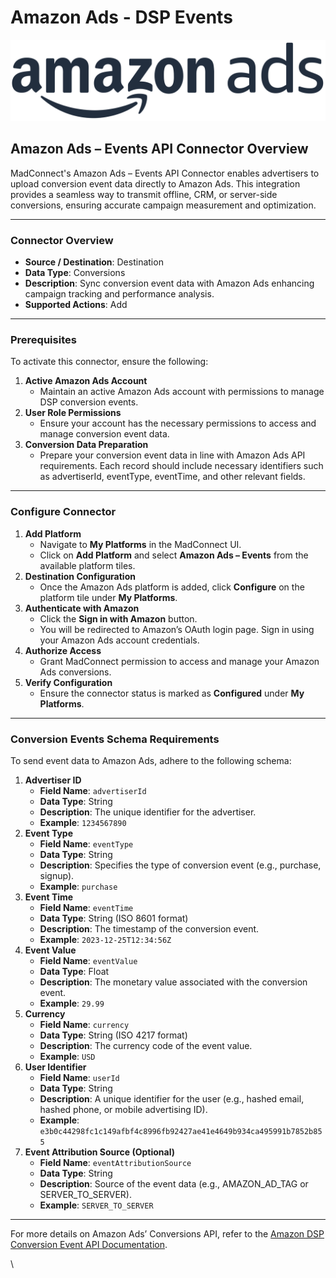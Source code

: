 # Amazon Ads -  DSP Events

![](<.gitbook/assets/image (30).png>)

## **Amazon Ads – Events API Connector Overview**

MadConnect's Amazon Ads – Events API Connector enables advertisers to upload conversion event data directly to Amazon Ads. This integration provides a seamless way to transmit offline, CRM, or server-side conversions, ensuring accurate campaign measurement and optimization.

***

### **Connector Overview**

* **Source / Destination**: Destination
* **Data Type**: Conversions
* **Description**: Sync conversion event data with Amazon Ads enhancing campaign tracking and performance analysis.
* **Supported Actions**: Add&#x20;

***

### **Prerequisites**

To activate this connector, ensure the following:

1. **Active Amazon Ads Account**
   * Maintain an active Amazon Ads account with permissions to manage DSP conversion events.
2. **User Role Permissions**
   * Ensure your account has the necessary permissions to access and manage conversion event data.
3. **Conversion Data Preparation**
   * Prepare your conversion event data in line with Amazon Ads API requirements. Each record should include necessary identifiers such as advertiserId, eventType, eventTime, and other relevant fields.

***

### **Configure Connector**

1. **Add Platform**
   * Navigate to **My Platforms** in the MadConnect UI.
   * Click on **Add Platform** and select **Amazon Ads – Events** from the available platform tiles.
2. **Destination Configuration**
   * Once the Amazon Ads platform is added, click **Configure** on the platform tile under **My Platforms**.
3. **Authenticate with Amazon**
   * Click the **Sign in with Amazon** button.
   * You will be redirected to Amazon’s OAuth login page. Sign in using your Amazon Ads account credentials.
4. **Authorize Access**
   * Grant MadConnect permission to access and manage your Amazon Ads conversions.
5. **Verify Configuration**
   * Ensure the connector status is marked as **Configured** under **My Platforms**.

***

### **Conversion Events Schema Requirements**

To send event data to Amazon Ads, adhere to the following schema:

1. **Advertiser ID**
   * **Field Name**: `advertiserId`
   * **Data Type**: String
   * **Description**: The unique identifier for the advertiser.
   * **Example**: `1234567890`
2. **Event Type**
   * **Field Name**: `eventType`
   * **Data Type**: String
   * **Description**: Specifies the type of conversion event (e.g., purchase, signup).
   * **Example**: `purchase`
3. **Event Time**
   * **Field Name**: `eventTime`
   * **Data Type**: String (ISO 8601 format)
   * **Description**: The timestamp of the conversion event.
   * **Example**: `2023-12-25T12:34:56Z`
4. **Event Value**
   * **Field Name**: `eventValue`
   * **Data Type**: Float
   * **Description**: The monetary value associated with the conversion event.
   * **Example**: `29.99`
5. **Currency**
   * **Field Name**: `currency`
   * **Data Type**: String (ISO 4217 format)
   * **Description**: The currency code of the event value.
   * **Example**: `USD`
6. **User Identifier**
   * **Field Name**: `userId`
   * **Data Type**: String
   * **Description**: A unique identifier for the user (e.g., hashed email, hashed phone, or mobile advertising ID).
   * **Example**: `e3b0c44298fc1c149afbf4c8996fb92427ae41e4649b934ca495991b7852b855`
7. **Event Attribution Source (Optional)**
   * **Field Name**: `eventAttributionSource`
   * **Data Type**: String
   * **Description**: Source of the event data (e.g., AMAZON\_AD\_TAG or SERVER\_TO\_SERVER).
   * **Example**: `SERVER_TO_SERVER`

***

For more details on Amazon Ads’ Conversions API, refer to the [Amazon DSP Conversion Event API Documentation](https://advertising.amazon.com/API/docs/en-us/dsp-conversion-builder#tag/Conversion-Event-Data).

\
